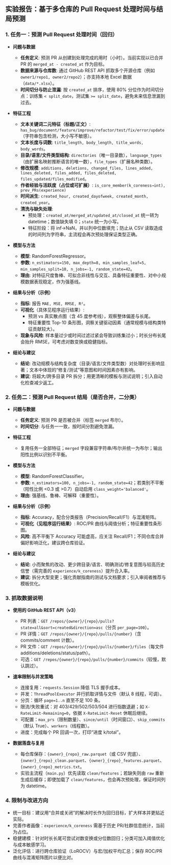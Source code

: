 ## 实验报告：基于多仓库的 Pull Request 处理时间与结局预测

### 1. 任务一：预测 Pull Request 处理时间（回归）
- **问题与数据**
  - **任务定义**: 预测 PR 从创建到处理完成的用时（小时）。当前实现以已合并 PR 的 `merged_at - created_at` 作为目标。
  - **数据来源与仓库数**: 通过 GitHub REST API 抓取多个开源仓库（例如 `owner1/repo1, owner2/repo2`）；亦支持本地 Excel 数据（`data/*.xlsx`）。
  - **时间切分与防止泄漏**: 按 `created_at` 排序，使用 80% 分位作为时间切分点：训练集 `< split_date`，测试集 `>= split_date`，避免未来信息泄漏到过去。

- **特征工程**
  - **文本关键词二元特征（标题/正文）**: `has_bug/document/feature/improve/refactor/test/fix/error/update`（字符串包含检测，大小写不敏感）。
  - **文本长度与词数**: `title_length, body_length, title_words, body_words`。
  - **目录/语言/文件类型结构**: `directories`（唯一目录数），`language_types`（由扩展名映射推断语言的唯一数），`file_types`（扩展名种类数）。
  - **修改规模**: `additions, deletions, changed_files, lines_added, lines_deleted, files_added, files_deleted, files_updated/files_modified`。
  - **作者经验与活跃度（占位或可扩展）**: `is_core_member(k_coreness→int), prev_PRs(experience)` 
  - **时间派生**: `created_hour, created_dayofweek, created_month, created_year`。
  - **清洗与缺失处理**:
    - 预处理：`created_at/merged_at/updated_at/closed_at` 统一转为 datetime；数值缺失填 0；`state` 统一为小写。
    - 特征阶段：将 inf→NaN，并以列中位数填充；防止从 CSV 读取造成的时间列为字符串，主流程会再次预处理保证类型正确。

- **模型与方法**
  - **模型**: RandomForestRegressor。
  - **参数**: `n_estimators=150, max_depth=8, min_samples_leaf=5, min_samples_split=10, n_jobs=-1, random_state=42`。
  - **理由**: 对特征尺度鲁棒、可拟合非线性与交互、具备特征重要性、对中小规模数据表现稳定，作为强基线。

- **结果与分析（示例）**
  - **指标**: 报告 `MAE, MSE, RMSE, R²`。
  - **可视化**（具体见程序运行结果）:
    - 预测 vs 真实散点图（含 45 度参考线），观察整体偏差与长尾。
    - 特征重要性 Top-10 条形图，洞察关键驱动因素（通常规模与结构类特征贡献较大）。
  - **现象与风险**: 样本量过少或时间过滤过紧会导致训练集过小；时长分布长尾会抬升 RMSE，可考虑对数变换或稳健指标。

- **结论与建议**
  - **结论**: 改动规模与结构复杂度（目录/语言/文件类型数）对处理时长影响显著；文本中体现的“修复/测试”等意图和时间因素亦有影响。
  - **建议**: 将超大/跨多目录 PR 拆分；用更清晰的模板与测试说明；引入自动化检查减少返工。

### 2. 任务二：预测 Pull Request 结局（是否合并，二分类）
- **问题与数据**
  - **任务定义**: 预测 PR 是否被合并（标签 `merged` 布尔）。
  - **时间切分**: 与任务一一致，按时间分割避免泄漏。

- **特征工程**
  - 复用任务一全部特征；`merged` 字段兼容字符串/布尔并统一为布尔；输出阳性比例以识别不平衡。

- **模型与方法**
  - **模型**: RandomForestClassifier。
  - **参数**: `n_estimators=100, n_jobs=-1, random_state=42`；若类别不平衡（阳性比例 <0.3 或 >0.7）自动启用 `class_weight='balanced'`。
  - **理由**: 强基线、鲁棒、可解释（重要性）。

- **结果与分析（示例）**
  - **指标**: Accuracy，配合分类报告（Precision/Recall/F1）与混淆矩阵。
  - **可视化（见程序运行结果）**: ROC/PR 曲线与阈值分析；特征重要性条形图。
  - **风险**: 高不平衡下 Accuracy 可能虚高，应关注 Recall/F1；不同仓库合并偏好影响泛化，建议跨仓库验证。

- **结论与建议**
  - **结论**: 小而聚焦的改动、更少跨目录/语言、明确测试/修复意图与较高历史信誉（需完善的 `experience/k_coreness`）提升合入率。
  - **建议**: 拆分大型变更；强化贡献指南的测试与文档要求；引入审阅者推荐与模板优化。

### 3. 抓取数据说明
- **使用的 GitHub REST API（v3）**
  - PR 列表：`GET /repos/{owner}/{repo}/pulls?state=all&sort=created&direction=asc`（分页 `per_page=100`）。
  - PR 详情：`GET /repos/{owner}/{repo}/pulls/{number}`（含 commits/comment 计数）。
  - PR 文件：`GET /repos/{owner}/{repo}/pulls/{number}/files`（每文件 additions/deletions/status/path）。
  - 可选：`GET /repos/{owner}/{repo}/pulls/{number}/commits`（较慢，默认跳过）。

- **速率限制与并发策略**
  - 连接复用：`requests.Session` 降低 TLS 握手成本。
  - 并发：`ThreadPoolExecutor` 并行抓取详情与文件（默认 8 线程，可调）。
  - 分页：循环 `page=1..n` 直至不足 100 条。
  - 限流/失败重试：对 403/429/502/503/504 进行指数退避；如 `X-RateLimit-Remaining=0`，依据 `X-RateLimit-Reset` 休眠后继续。
  - 可配置：`max_prs`（限制数量）、`since/until`（时间窗口）、`skip_commits`（默认 True）、`workers`（线程数）。
  - 进度：完成每个 PR 回调一次，打印“进度 k/total”。

- **数据落盘与复用**
  - 每仓库保存：`{owner}_{repo}_raw.parquet`（或 CSV 兜底）、`{owner}_{repo}_clean.parquet`、`{owner}_{repo}_features.parquet`、`{owner}_{repo}_metrics.txt`。
  - 实验主流程（`main.py`）优先读取 `clean/features`；若缺失则由 `raw` 重新生成后缓存；即使加载了 `clean/features`，也会再次预处理，保证时间列为 datetime。

### 4. 限制与改进方向
- 统一目标：建议用“合并或关闭”的解决时长作为回归目标，扩大样本并更贴近实际。
- 完善作者画像：`experience/k_coreness` 需基于历史 PR/社群信息统计，当前为占位。
- 稳健建模：针对时长长尾可尝试对数变换或分位数回归；分类可加入阈值优化与成本敏感学习。
- 泛化评估：进行跨仓库验证（LoROCV）与宏/加权平均汇总；保存 ROC/PR 曲线与混淆矩阵图片以便比对。

